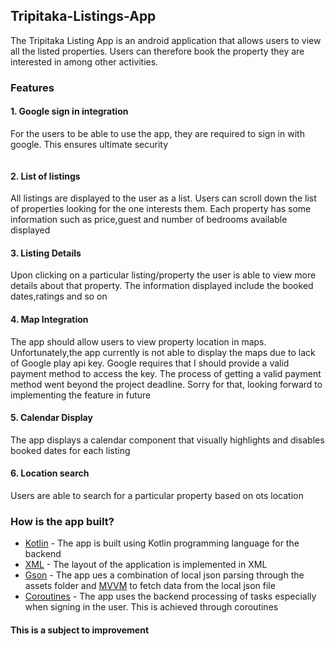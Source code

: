 ## Tripitaka-Listings-App
The Tripitaka Listing App is an android application that allows users to view all the listed properties. Users can therefore book the property they are interested in among other activities.

### Features
#### 1. Google sign in integration
For the users to be able to use the app, they are required to sign in with google. This ensures ultimate security

![]()

#### 2. List of listings
All listings are displayed to the user as a list. Users can scroll down the list of properties looking for the one interests them. 
Each property has some information such as price,guest and number of bedrooms available displayed

#### 3. Listing Details
Upon clicking on a particular listing/property the user is able to view more details about that property. The information displayed include the booked dates,ratings and so on

#### 4. Map Integration
The app should allow users to view property location in maps. Unfortunately,the app currently is not able to display the maps due to lack of Google play api key. Google requires that I should provide a valid 
payment method to access the key.
The process of getting a valid payment method went beyond the project deadline. Sorry for that, looking forward to implementing the feature in future

#### 5. Calendar Display
The app displays a calendar component that visually highlights and disables booked dates for each listing

#### 6. Location search
Users are able to search for a particular property based on ots location

### How is the app built?
* [Kotlin](https://kotlinlang.org/) - The app is built using Kotlin programming language for the backend
* [XML](https://developer.android.com/codelabs/basic-android-kotlin-training-xml-layouts#:~:text=XML%20stands%20for%20eXtensible%20Markup,UI%20layout%20of%20Android%20apps.) - The layout of the application is implemented in XML
* [Gson](https://github.com/square/retrofit/tree/master/retrofit-converters/gson) - The app ues a combination of local json parsing through the assets folder and [MVVM](https://developer.android.com/topic/architecture) to fetch data from the local json file
* [Coroutines](https://kotlinlang.org/docs/coroutines-overview.html) - The app uses the backend processing of tasks especially when signing in the user. This is achieved through coroutines

#### This is a subject to improvement

